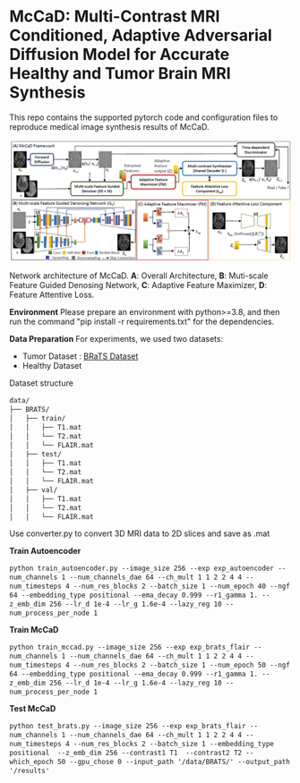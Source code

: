 # McCaD: Multi-Contrast MRI Conditioned, Adaptive Adversarial Diffusion Model for Accurate Healthy and Tumor Brain MRI Synthesis
This  repo contains the supported pytorch code and configuration files to reproduce medical image synthesis results of McCaD.

![alt text](img/McCaD_architecture.png)

Network architecture of McCaD. **A**: Overall Architecture, **B**: Muti-scale Feature Guided Denosing Network, **C**: Adaptive Feature Maximizer, **D**: Feature Attentive Loss.

**Environment**
Please prepare an environment with python>=3.8, and then run the command "pip install -r requirements.txt" for the dependencies.

**Data Preparation**
For experiments, we used two datasets:
  * Tumor Dataset : [BRaTS Dataset](http://braintumorsegmentation.org/)
  * Healthy Dataset
    
Dataset structure
```
data/
├── BRATS/
│   ├── train/
│   │   ├── T1.mat
│   │   └── T2.mat
│   │   └── FLAIR.mat
│   ├── test/
│   │   ├── T1.mat
│   │   └── T2.mat
│   │   └── FLAIR.mat
│   ├── val/
│   │   ├── T1.mat
│   │   └── T2.mat
│   │   └── FLAIR.mat

```

Use converter.py to convert 3D MRI data to 2D slices and save as .mat

**Train Autoencoder**
```
python train_autoencoder.py --image_size 256 --exp exp_autoencoder --num_channels 1 --num_channels_dae 64 --ch_mult 1 1 2 2 4 4 --num_timesteps 4 --num_res_blocks 2 --batch_size 1 --num_epoch 40 --ngf 64 --embedding_type positional --ema_decay 0.999 --r1_gamma 1. --z_emb_dim 256 --lr_d 1e-4 --lr_g 1.6e-4 --lazy_reg 10 --num_process_per_node 1 
```

**Train McCaD**
```
python train_mccad.py --image_size 256 --exp exp_brats_flair --num_channels 1 --num_channels_dae 64 --ch_mult 1 1 2 2 4 4 --num_timesteps 4 --num_res_blocks 2 --batch_size 1 --num_epoch 50 --ngf 64 --embedding_type positional --ema_decay 0.999 --r1_gamma 1. --z_emb_dim 256 --lr_d 1e-4 --lr_g 1.6e-4 --lazy_reg 10 --num_process_per_node 1
```

**Test McCaD**
```
python test_brats.py --image_size 256 --exp exp_brats_flair --num_channels 1 --num_channels_dae 64 --ch_mult 1 1 2 2 4 4 --num_timesteps 4 --num_res_blocks 2 --batch_size 1 --embedding_type positional  --z_emb_dim 256 --contrast1 T1  --contrast2 T2 --which_epoch 50 --gpu_chose 0 --input_path '/data/BRATS/' --output_path '/results'
```

